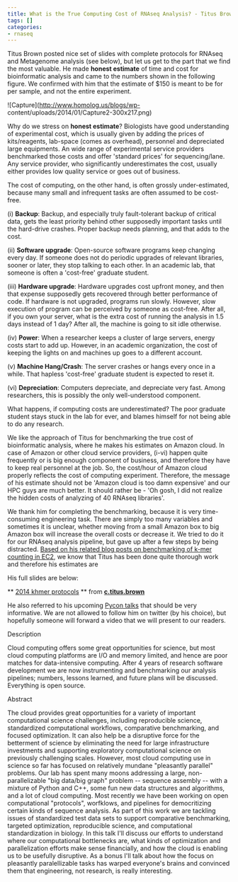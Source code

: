 ```yaml
---
title: What is the True Computing Cost of RNAseq Analysis? - Titus Brown&#039;s Slides
tags: []
categories:
- rnaseq
---
```

Titus Brown posted nice set of slides with complete protocols for RNAseq and
Metagenome analysis (see below), but let us get to the part that we find the
most valuable. He made **honest estimate** of time and cost for bioinformatic
analysis and came to the numbers shown in the following figure. We confirmed
with him that the estimate of $150 is meant to be for per sample, and not the
entire experiment.
<!--more-->

![Capture](http://www.homolog.us/blogs/wp-
content/uploads/2014/01/Capture2-300x217.png)

Why do we stress on **honest estimate**? Biologists have good understanding of
experimental cost, which is usually given by adding the prices of
kits/reagents, lab-space (comes as overhead), personnel and depreciated large
equipments. An wide range of experimental service providers benchmarked those
costs and offer 'standard prices' for sequencing/lane. Any service provider,
who significantly underestimates the cost, usually either provides low quality
service or goes out of business.

The cost of computing, on the other hand, is often grossly under-estimated,
because many small and infrequent tasks are often assumed to be cost-free.

(i) **Backup**: Backup, and especially truly fault-tolerant backup of critical
data, gets the least priority behind other supposedly important tasks until
the hard-drive crashes. Proper backup needs planning, and that adds to the
cost.

(ii) **Software upgrade**: Open-source software programs keep changing every
day. If someone does not do periodic upgrades of relevant libraries, sooner or
later, they stop talking to each other. In an academic lab, that someone is
often a 'cost-free' graduate student.

(iii) **Hardware upgrade**: Hardware upgrades cost upfront money, and then
that expense supposedly gets recovered through better performance of code. If
hardware is not upgraded, programs run slowly. However, slow execution of
program can be perceived by someone as cost-free. After all, if you own your
server, what is the extra cost of running the analysis in 1.5 days instead of
1 day? After all, the machine is going to sit idle otherwise.

(iv) **Power**: When a researcher keeps a cluster of large servers, energy
costs start to add up. However, in an academic organization, the cost of
keeping the lights on and machines up goes to a different account.

(v) **Machine Hang/Crash**: The server crashes or hangs every once in a while.
That hapless 'cost-free' graduate student is expected to reset it.

(vi) **Depreciation**: Computers depreciate, and depreciate very fast. Among
researchers, this is possibly the only well-understood component.

What happens, if computing costs are underestimated? The poor graduate student
stays stuck in the lab for ever, and blames himself for not being able to do
any research.

We like the approach of Titus for benchmarking the true cost of bioinformatic
analysis, where he makes his estimates on Amazon cloud. In case of Amazon or
other cloud service providers, (i-vi) happen quite frequently or is big enough
component of business, and therefore they have to keep real personnel at the
job. So, the cost/hour of Amazon cloud properly reflects the cost of computing
experiment. Therefore, the message of his estimate should not be 'Amazon cloud
is too damn expensive' and our HPC guys are much better. It should rather be -
'Oh gosh, I did not realize the hidden costs of analyzing of 40 RNAseq
libraries'.

We thank him for completing the benchmarking, because it is very time-
consuming engineering task. There are simply too many variables and sometimes
it is unclear, whether moving from a small Amazon box to big Amazon box will
increase the overall costs or decrease it. We tried to do it for our RNAseq
analysis pipeline, but gave up after a few steps by being distracted. [Based
on his related blog posts on benchmarking of k-mer counting in
EC2](http://ivory.idyll.org/blog/kmer-counting-benchmarks.html), we know that
Titus has been done quite thorough work and therefore his estimates are

His full slides are below:

** [2014 khmer protocols](https://www.slideshare.net/c.titus.brown/2014-khmer-protocols) ** from **[c.titus.brown](http://www.slideshare.net/c.titus.brown)**

He also referred to his upcoming [Pycon
talks](https://us.pycon.org/2014/schedule/presentation/181/) that should be
very informative. We are not allowed to follow him on twitter (by his choice),
but hopefully someone will forward a video that we will present to our
readers.

>

Description

Cloud computing offers some great opportunities for science, but most cloud
computing platforms are I/O and memory limited, and hence are poor matches for
data-intensive computing. After 4 years of research software development we
are now instrumenting and benchmarking our analysis pipelines; numbers,
lessons learned, and future plans will be discussed. Everything is open
source.

Abstract

The cloud provides great opportunities for a variety of important
computational science challenges, including reproducible science, standardized
computational workflows, comparative benchmarking, and focused optimization.
It can also help be a disruptive force for the betterment of science by
eliminating the need for large infrastructure investments and supporting
exploratory computational science on previously challenging scales. However,
most cloud computing use in science so far has focused on relatively mundane
"pleasantly parallel" problems. Our lab has spent many moons addressing a
large, non-parallelizable "big data/big graph" problem -- sequence assembly --
with a mixture of Python and C++, some fun new data structures and algorithms,
and a lot of cloud computing. Most recently we have been working on open
computational "protocols", worfklows, and pipelines for democritizing certain
kinds of sequence analysis. As part of this work we are tackling issues of
standardized test data sets to support comparative benchmarking, targeted
optimization, reproducible science, and computational standardization in
biology. In this talk I'll discuss our efforts to understand where our
computational bottlenecks are, what kinds of optimization and parallelization
efforts make sense financially, and how the cloud is enabling us to be
usefully disruptive. As a bonus I'll talk about how the focus on pleasantly
paralellizable tasks has warped everyone's brains and convinced them that
engineering, not research, is really interesting.

